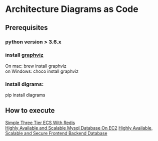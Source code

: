 # Architecture Diagrams as Code

##  Prerequisites
###  python version > 3.6.x  
### install [graphviz](https://graphviz.org/)   
On mac: brew install graphviz  
on Windows: choco install graphviz    
### install digrams:  
pip install diagrams  

## How to execute
[Simple Three Tier ECS With Redis](simple-three-tier-ecs-with-redis)  
[Highly Available and Scalable Mysql Database On EC2](highly-available-scalable-mysql-database-on-ec2)
[Highly Available, Scalable and Secure Frontend Backend Database](highly-available-scalable-frontend-backend-database) 
